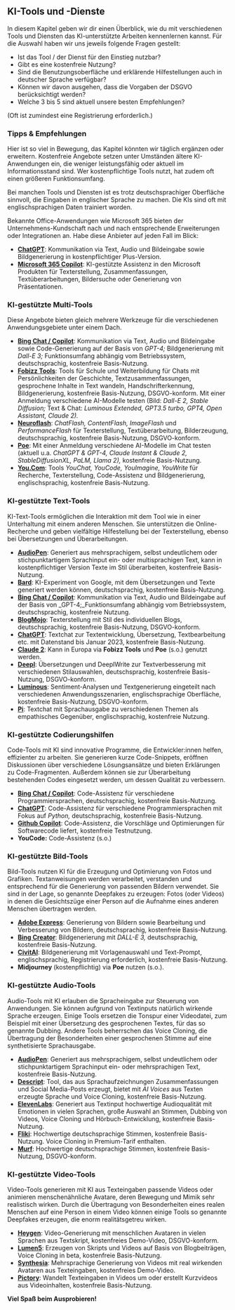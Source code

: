 ## KI-Tools und -Dienste

In diesem Kapitel geben wir dir einen Überblick, wie du mit verschiedenen Tools und Diensten das KI-unterstützte Arbeiten kennenlernen kannst. Für die Auswahl haben wir uns jeweils folgende Fragen gestellt: 

- Ist das Tool / der Dienst für den Einstieg nutzbar?
- Gibt es eine kostenfreie Nutzung?
- Sind die Benutzungsoberfläche und erklärende Hilfestellungen auch in deutscher Sprache verfügbar?
- Können wir davon ausgehen, dass die Vorgaben der DSGVO berücksichtigt werden?
- Welche 3 bis 5 sind aktuell unsere besten Empfehlungen?

(Oft ist zumindest eine Registrierung erforderlich.)


### Tipps & Empfehlungen

Hier ist so viel in Bewegung, das Kapitel könnten wir täglich ergänzen oder erweitern. Kostenfreie Angebote setzen unter Umständen ältere KI-Anwendungen ein, die weniger leistungsfähig oder aktuell im Informationsstand sind. Wer kostenpflichtige Tools nutzt, hat zudem oft einen größeren Funktionsumfang.

Bei manchen Tools und Diensten ist es trotz deutschsprachiger Oberfläche sinnvoll, die Eingaben in englischer Sprache zu machen. Die KIs sind oft mit englischsprachigen Daten trainiert worden.

Bekannte Office-Anwendungen wie Microsoft 365 bieten der Unternehmens-Kundschaft nach und nach entsprechende Erweiterungen oder Integrationen an. Habe diese Anbieter auf jeden Fall im Blick:

- [**ChatGPT**](https://chat.openai.com/auth/login): Kommunikation via Text, Audio und Bildeingabe sowie Bildgenerierung in kostenpflichtiger Plus-Version.
- [**Microsoft 365 Copilot**](https://support.microsoft.com/de-de/copilot): KI-gestützte Assistenz in den Microsoft Produkten für Texterstellung, Zusammenfassungen, Textüberarbeitungen, Bildersuche oder Generierung von Präsentationen.


### KI-gestützte Multi-Tools

Diese Angebote bieten gleich mehrere Werkzeuge für die verschiedenen Anwendungsgebiete unter einem Dach.

- [**Bing Chat / Copilot**](https://www.bing.com/search): Kommunikation via Text, Audio und Bildeingabe sowie Code-Generierung auf der Basis von _GPT-4;_ Bildgenerierung mit _Dall-E 3;_ Funktionsumfang abhängig vom Betriebssystem, deutschsprachig, kostenfreie Basis-Nutzung.
- [**Fobizz Tools**](https://tools.fobizz.com): Tools für Schule und Weiterbildung für Chats mit Persönlichkeiten der Geschichte, Textzusammenfassungen, gesprochene Inhalte in Text wandeln, Handschrifterkennung, Bildgenerierung, kostenfreie Basis-Nutzung, DSGVO-konform. Mit einer Anmeldung verschiedene AI-Modelle testen (Bild: _Dall-E 2, Stable Diffusion;_ Text & Chat: _Luminous Extended, GPT3.5 turbo, GPT4, Open Assistant, Claude 2)._
- [**Neuroflash**](https://neuroflash.com/de/free-content-generatoren/): _ChatFlash, ContentFlash, ImageFlash_ und _PerformanceFlash_ für Texterstellung, Textüberarbeitung, Bilderzeugung, deutschsprachig, kostenfreie Basis-Nutzung, DSGVO-konform.
- [**Poe**](https://poe.com/): Mit einer Anmeldung verschiedene AI-Modelle im Chat testen (aktuell u.a. _ChatGPT & GPT-4, Claude Instant & Claude 2, StableDiffusionXL, PaLM, Llama 2),_ kostenfreie Basis-Nutzung.
- [**You.Com**](https://you.com): Tools _YouChat, YouCode, YouImagine, YouWrite_ für Recherche, Texterstellung, Code-Assistenz und Bildgenerierung, englischsprachig, kostenfreie Basis-Nutzung.


### KI-gestützte Text-Tools

KI-Text-Tools ermöglichen die Interaktion mit dem Tool wie in einer Unterhaltung mit einem anderen Menschen. Sie unterstützen die Online-Recherche und geben vielfältige Hilfestellung bei der Texterstellung, ebenso bei Übersetzungen und Überarbeitungen.

- [**AudioPen**](https://audiopen.ai): Generiert aus mehrsprachigem, selbst undeutlichem oder stichpunktartigem Sprachinput ein- oder multisprachigen Text, kann in kostenpflichtiger Version Texte im Stil überarbeiten, kostenfreie Basis-Nutzung.
- [**Bard**](https://bard.google.com/chat): KI-Experiment von Google, mit dem Übersetzungen und Texte generiert werden können, deutschsprachig, kostenfreie Basis-Nutzung.
- [**Bing Chat / Copilot**](https://www.bing.com/search): Kommunikation via Text, Audio und Bildeingabe auf der Basis von _GPT-4;_Funktionsumfang abhängig vom Betriebssystem, deutschsprachig, kostenfreie Nutzung.
- [**BlogMojo**](https://blogmojo.ai): Texterstellung mit Stil des individuellen Blogs, deutschsprachig, kostenfreie Basis-Nutzung, DSGVO-konform.
- [**ChatGPT**](https://chat.openai.com/auth/login): Textchat zur Textentwicklung, Übersetzung, Textbearbeitung etc. mit Datenstand bis Januar 2023, kostenfreie Basis-Nutzung. 
- [**Claude 2**](https://claude.ai/): Kann in Europa via **Fobizz Tools** und **Poe** (s.o.) genutzt werden.
- [**Deepl**](https://deepl.com): Übersetzungen und DeeplWrite zur Textverbesserung mit verschiedenen Stilauswahlen, deutschsprachig, kostenfreie Basis-Nutzung, DSGVO-konform.
- [**Luminous**](https://app.aleph-alpha.com/jumpstart/): Sentiment-Analysen und Textgenerierung eingeteilt nach verschiedenen Anwendungsszenarien, englischsprachige Oberfläche, kostenfreie Basis-Nutzung, DSGVO-konform.
- [**Pi**](https://pi.ai/talk): Textchat mit Sprachausgabe zu verschiedenen Themen als empathisches Gegenüber, englischsprachig, kostenfreie Nutzung.


### KI-gestützte Codierungshilfen

Code-Tools mit KI sind innovative Programme, die Entwickler:innen helfen, effizienter zu arbeiten. Sie generieren kurze Code-Snippets, eröffnen Diskussionen über verschiedene Lösungsansätze und bieten Erklärungen zu Code-Fragmenten. Außerdem können sie zur Überarbeitung bestehenden Codes eingesetzt werden, um dessen Qualität zu verbessern.

- [**Bing Chat / Copilot**](https://www.bing.com/search): Code-Assistenz für verschiedene Programmiersprachen, deutschsprachig, kostenfreie Basis-Nutzung.
- [**ChatGPT**](https://chat.openai.com/auth/login): Code-Assistenz für verschiedene Programmiersprachen mit Fokus auf _Python,_ deutschsprachig, kostenfreie Basis-Nutzung.
- [**Github Copilot**](https://github.com/features/copilot): Code-Assistenz, die Vorschläge und Optimierungen für Softwarecode liefert, kostenfreie Testnutzung.
- **YouCode:** Code-Assistenz (s.o.)


### KI-gestützte Bild-Tools

Bild-Tools nutzen KI für die Erzeugung und Optimierung von Fotos und Grafiken. Textanweisungen werden verarbeitet, verstanden und entsprechend für die Generierung von passenden Bildern verwendet. Sie sind in der Lage, so genannte Deepfakes zu erzeugen: Fotos (oder Videos) in denen die Gesichtszüge einer Person auf die Aufnahme eines anderen Menschen übertragen werden.

- [**Adobe Express**](https://www.adobe.com/de/express/): Generierung von Bildern sowie Bearbeitung und Verbesserung von Bildern, deutschsprachig, kostenfreie Basis-Nutzung.
- [**Bing Creator**](https://bing.com/create/): Bildgenerierung mit _DALL-E 3,_ deutschsprachig, kostenfreie Basis-Nutzung.
- [**CivitAI**](https://civitai.com/): Bildgenerierung mit Vorlagenauswahl und Text-Prompt, englischsprachig, Registrierung erforderlich, kostenfreie Basis-Nutzung.
- **Midjourney** (kostenpflichtig) via **Poe** nutzen (s.o.).


### KI-gestützte Audio-Tools

Audio-Tools mit KI erlauben die Spracheingabe zur Steuerung von Anwendungen. Sie können aufgrund von Textinputs natürlich wirkende Sprache erzeugen. Einige Tools ersetzen die Tonspur einer Videodatei, zum Beispiel mit einer Übersetzung des gesprochenen Textes, für das so genannte Dubbing. Andere Tools beherrschen das Voice Cloning, die Übertragung der Besonderheiten einer gesprochenen Stimme auf eine synthetisierte Sprachausgabe.

- [**AudioPen**](https://audiopen.ai): Generiert aus mehrsprachigem, selbst undeutlichem oder stichpunktartigem Sprachinput ein- oder mehrsprachigen Text, kostenfreie Basis-Nutzung.
- [**Descript**](https://www.descript.com/): Tool, das aus Sprachaufzeichnungen Zusammenfassungen und Social Media-Posts erzeugt, bietet mit _AI Voices_ aus Texten erzeugte Sprache und Voice Cloning, kostenfreie Basis-Nutzung.
- [**ElevenLabs**](https://elevenlabs.io/): Generiert aus Textinput hochwertige Audioqualität mit Emotionen in vielen Sprachen, große Auswahl an Stimmen, Dubbing von Videos, Voice Cloning und Hörbuch-Entwicklung, kostenfreie Basis-Nutzung.
- [**Fliki**](https://fliki.ai/): Hochwertige deutschsprachige Stimmen, kostenfreie Basis-Nutzung. Voice Cloning in Premium-Tarif enthalten.
- [**Murf**](https://murf.ai/): Hochwertige deutschsprachige Stimmen, kostenfreie Basis-Nutzung, DSGVO-konform.


### KI-gestützte Video-Tools

Video-Tools generieren mit KI aus Texteingaben passende Videos oder animieren menschenähnliche Avatare, deren Bewegung und Mimik sehr realistisch wirken. Durch die Übertragung von Besonderheiten eines realen Menschen auf eine Person in einem Video können einige Tools so genannte Deepfakes erzeugen, die enorm realitätsgetreu wirken.

- [**Heygen**](https://www.heygen.com/): Video-Generierung mit menschlichen Avataren in vielen Sprachen aus Textskript, kostenfreies Demo-Video, DSGVO-konform.
- [**Lumen5**](https://lumen5.com/): Erzeugen von Skripts und Videos auf Basis von Blogbeiträgen, Voice Cloning in beta, kostenfreie Basis-Nutzung.
- [**Synthesia**](https://www.synthesia.io/): Mehrsprachige Generierung von Videos mit real wirkenden Avataren aus Texteingaben, kostenfreies Demo-Video.
- [**Pictory**](https://pictory.ai): Wandelt Texteingaben in Videos um oder erstellt Kurzvideos aus Videoinhalten, kostenfreie Basis-Nutzung.


**Viel Spaß beim Ausprobieren!**
